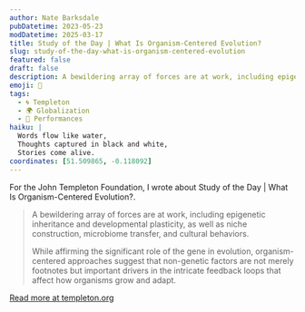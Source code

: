 ```yaml
---
author: Nate Barksdale
pubDatetime: 2023-05-23
modDatetime: 2025-03-17
title: Study of the Day | What Is Organism-Centered Evolution?
slug: study-of-the-day-what-is-organism-centered-evolution
featured: false
draft: false
description: A bewildering array of forces are at work, including epigenetic inheritance and developmental plasticity, as well as niche construction, microbiome transfer, an...
emoji: 📝
tags:
  - 🌀 Templeton
  - 🌍 Globalization
  - 🎤 Performances
haiku: |
  Words flow like water,
  Thoughts captured in black and white,
  Stories come alive.
coordinates: [51.509865, -0.118092]
---
```


For the John Templeton Foundation, I wrote about Study of the Day | What Is Organism-Centered Evolution?.

> A bewildering array of forces are at work, including epigenetic inheritance and developmental plasticity, as well as niche construction, microbiome transfer, and cultural behaviors.
>
> While affirming the significant role of the gene in evolution, organism-centered approaches suggest that non-genetic factors are not merely footnotes but important drivers in the intricate feedback loops that affect how organisms grow and adapt.

[Read more at templeton.org](https://www.templeton.org/news/what-is-organism-centered-evolution)

